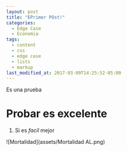 ```yaml
---
layout: post
title: "EPrimer POst!"
categories:
  - Edge Case
  - Economia
tags:
  - content
  - css
  - edge case
  - lists
  - markup
last_modified_at: 2017-03-09T14:25:52-05:00
---
```


Es una prueba

# Probar es excelente

1. Si es *facil* mejor


![Mortalidad](assets/Mortalidad AL.png)

